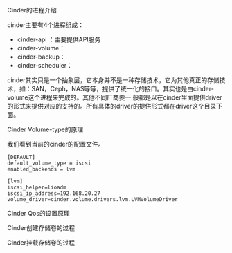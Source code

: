 Cinder的进程介绍

cinder主要有4个进程组成：

* cinder-api ：主要提供API服务
* cinder-volume：
* cinder-backup：
* cinder-scheduler：

cinder其实只是一个抽象层，它本身并不是一种存储技术，它为其他真正的存储技术，如：SAN，Ceph，NAS等等，提供了统一化的接口。其实也是由cinder-volume这个进程来完成的。其他不同厂商要一 般都是以在cinder里面提供driver的形式来提供对应的支持的。所有具体的driver的提供形式都在driver这个目录下面。

Cinder  Volume-type的原理

我们看到当前的cinder的配置文件。

```
[DEFAULT]
default_volume_type = iscsi
enabled_backends = lvm

[lvm]
iscsi_helper=lioadm
iscsi_ip_address=192.168.20.27
volume_driver=cinder.volume.drivers.lvm.LVMVolumeDriver
```



Cinder Qos的设置原理

Cinder创建存储卷的过程

Cinder挂载存储卷的过程


